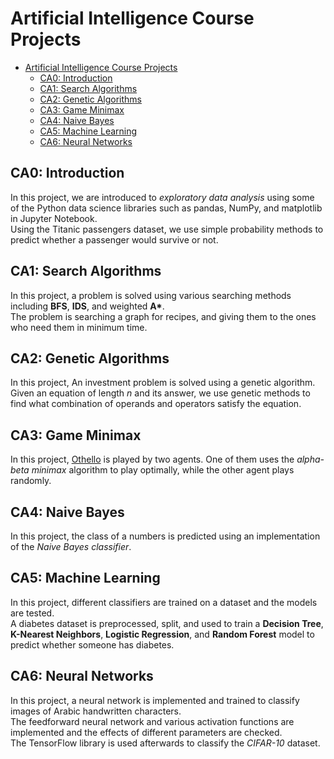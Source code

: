 # Artificial Intelligence Course Projects

- [Artificial Intelligence Course Projects](#artificial-intelligence-course-projects)
  - [CA0: Introduction](#ca0-introduction)
  - [CA1: Search Algorithms](#ca1-search-algorithms)
  - [CA2: Genetic Algorithms](#ca2-genetic-algorithms)
  - [CA3: Game Minimax](#ca3-game-minimax)
  - [CA4: Naive Bayes](#ca4-naive-bayes)
  - [CA5: Machine Learning](#ca5-machine-learning)
  - [CA6: Neural Networks](#ca6-neural-networks)

## CA0: Introduction

In this project, we are introduced to *exploratory data analysis* using some of the Python data science libraries such as pandas, NumPy, and matplotlib in Jupyter Notebook.  
Using the Titanic passengers dataset, we use simple probability methods to predict whether a passenger would survive or not.

## CA1: Search Algorithms

In this project, a problem is solved using various searching methods including **BFS**, **IDS**, and weighted **A\***.  
The problem is searching a graph for recipes, and giving them to the ones who need them in minimum time.

## CA2: Genetic Algorithms

In this project, An investment problem is solved using a genetic algorithm.  
Given an equation of length *n* and its answer, we use genetic methods to find what combination of operands and operators satisfy the equation.

## CA3: Game Minimax

In this project, [Othello](https://www.google.com/url?sa=t&rct=j&q=&esrc=s&source=web&cd=&cad=rja&uact=8&ved=2ahUKEwj_2tLO84b_AhWEhFwKHeZtDacQFnoECAsQAQ&url=https%3A%2F%2Fwww.eothello.com%2F&usg=AOvVaw08U1qfgjt9kfpZ9o8gDIka) is played by two agents.
One of them uses the *alpha-beta minimax* algorithm to play optimally, while the other agent plays randomly.

## CA4: Naive Bayes

In this project, the class of a numbers is predicted using an implementation of the *Naive Bayes classifier*.

## CA5: Machine Learning

In this project, different classifiers are trained on a dataset and the models are tested.  
A diabetes dataset is preprocessed, split, and used to train a **Decision Tree**, **K-Nearest Neighbors**, **Logistic Regression**, and **Random Forest** model to predict whether someone has diabetes.

## CA6: Neural Networks

In this project, a neural network is implemented and trained to classify images of Arabic handwritten characters.  
The feedforward neural network and various activation functions are implemented and the effects of different parameters are checked.  
The TensorFlow library is used afterwards to classify the *CIFAR-10* dataset.
